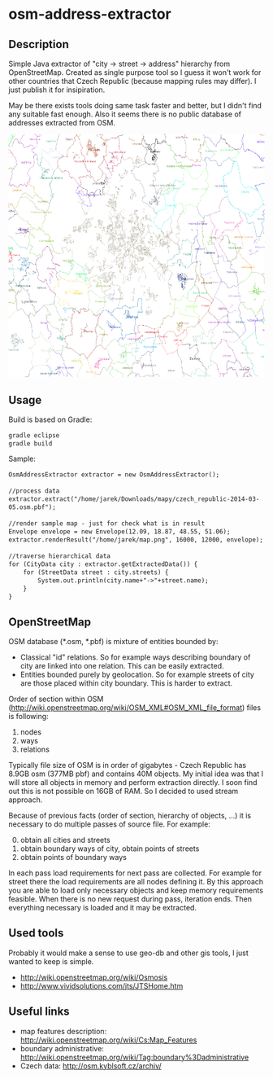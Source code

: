 # osm-address-extractor

## Description

Simple Java extractor of "city -> street -> address" hierarchy from OpenStreetMap. Created as single purpose tool so I guess it won't work for other countries that Czech Republic (because mapping rules may differ). I just publish it for insipiration.

May be there exists tools doing same task faster and better, but I didn't find any suitable fast enough. Also it seems there is no public database of addresses extracted from OSM.

![Sample visualization](/sample_vis.png "Sample visualization")

## Usage

Build is based on Gradle:
```
gradle eclipse
gradle build
```

Sample:

```
OsmAddressExtractor extractor = new OsmAddressExtractor();

//process data
extractor.extract("/home/jarek/Downloads/mapy/czech_republic-2014-03-05.osm.pbf");

//render sample map - just for check what is in result
Envelope envelope = new Envelope(12.09, 18.87, 48.55, 51.06);
extractor.renderResult("/home/jarek/map.png", 16000, 12000, envelope);
		
//traverse hierarchical data
for (CityData city : extractor.getExtractedData()) {
	for (StreetData street : city.streets) {
		System.out.println(city.name+"->"+street.name);
	}
}
```

## OpenStreetMap

OSM database (*.osm, *.pbf) is mixture of entities bounded by:
* Classical "id" relations. So for example ways describing boundary of city are linked into one relation. This can be easily extracted.
* Entities bounded purely by geolocation. So for example streets of city are those placed within city boundary. This is harder to extract.

Order of section within OSM (http://wiki.openstreetmap.org/wiki/OSM_XML#OSM_XML_file_format) files is following:

1. nodes
2. ways
3. relations

Typically file size of OSM is in order of gigabytes - Czech Republic has 8.9GB osm (377MB pbf) and contains 40M objects. My initial idea was that I will store all objects in memory and perform extraction directly. I soon find out this is not possible on 16GB of RAM. So I decided to used stream approach.

Because of previous facts (order of section, hierarchy of objects, ...) it is necessary to do multiple passes of source file. For example:

0. obtain all cities and streets
1. obtain boundary ways of city, obtain points of streets
2. obtain points of boundary ways

In each pass load requirements for next pass are collected. For example for street there the load requirements are all nodes defining it. By this approach you are able to load only necessary objects and keep memory requirements feasible. When there is no new request during pass, iteration ends. Then everything necessary is loaded and it may be extracted.

## Used tools

Probably it would make a sense to use geo-db and other gis tools, I just wanted to keep is simple.

* http://wiki.openstreetmap.org/wiki/Osmosis
* http://www.vividsolutions.com/jts/JTSHome.htm

## Useful links

* map features description: http://wiki.openstreetmap.org/wiki/Cs:Map_Features
* boundary administrative: http://wiki.openstreetmap.org/wiki/Tag:boundary%3Dadministrative
* Czech data: http://osm.kyblsoft.cz/archiv/
